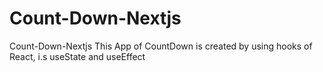 # Count-Down-Nextjs
 Count-Down-Nextjs
 This App of CountDown is created by using hooks of React, i.s useState and useEffect
